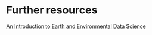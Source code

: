 # Further resources

[An Introduction to Earth and Environmental Data Science](https://earth-env-data-science.github.io/intro)
